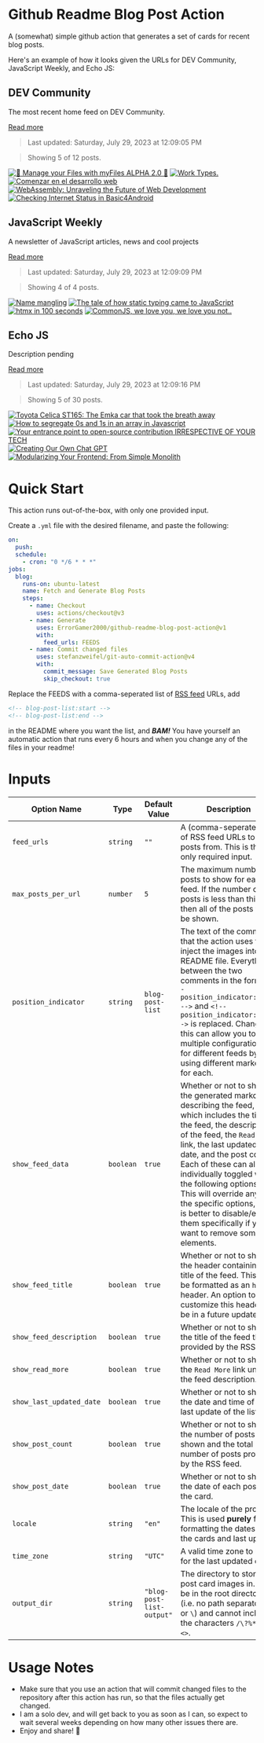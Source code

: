 # Github Readme Blog Post Action

A (somewhat) simple github action that generates a set of cards for recent blog posts.

Here's an example of how it looks given the URLs for DEV Community, JavaScript Weekly, and Echo JS:

<!-- post-list:start -->
## DEV Community

The most recent home feed on DEV Community.

[Read more](https://dev.to)
> Last updated: Saturday, July 29, 2023 at 12:09:05 PM

> Showing 5 of 12 posts.

[![📁 Manage your Files with myFiles ALPHA 2.0 🚀](https://raw.githubusercontent.com/ErrorGamer2000/github-readme-blog-post-action/main/generated_files/DEV_Community/📁_Manage_your_Files_with_myFiles_ALPHA_2.0_🚀.svg)](https://dev.to/blueberry077/manage-your-files-in-20-1jef)
[![Work Types.](https://raw.githubusercontent.com/ErrorGamer2000/github-readme-blog-post-action/main/generated_files/DEV_Community/Work_Types..svg)](https://dev.to/hasanelsherbiny/work-types-1564)
[![Comenzar en el desarrollo web](https://raw.githubusercontent.com/ErrorGamer2000/github-readme-blog-post-action/main/generated_files/DEV_Community/Comenzar_en_el_desarrollo_web.svg)](https://dev.to/santyramirez/comenzar-en-el-desarrollo-web-2f9m)
[![WebAssembly: Unraveling the Future of Web Development](https://raw.githubusercontent.com/ErrorGamer2000/github-readme-blog-post-action/main/generated_files/DEV_Community/WebAssembly__Unraveling_the_Future_of_Web_Development.svg)](https://dev.to/akashpattnaik/webassembly-unraveling-the-future-of-web-development-593)
[![Checking Internet Status in Basic4Android](https://raw.githubusercontent.com/ErrorGamer2000/github-readme-blog-post-action/main/generated_files/DEV_Community/Checking_Internet_Status_in_Basic4Android.svg)](https://dev.to/alikarbasicom/checking-internet-status-in-basic4android-2kmo)


## JavaScript Weekly

A newsletter of JavaScript articles, news and cool projects

[Read more](https://javascriptweekly.com/)
> Last updated: Saturday, July 29, 2023 at 12:09:09 PM

> Showing 4 of 4 posts.

[![Name mangling](https://raw.githubusercontent.com/ErrorGamer2000/github-readme-blog-post-action/main/generated_files/JavaScript_Weekly/Name_mangling.svg)](https://javascriptweekly.com/issues/649)
[![The tale of how static typing came to JavaScript](https://raw.githubusercontent.com/ErrorGamer2000/github-readme-blog-post-action/main/generated_files/JavaScript_Weekly/The_tale_of_how_static_typing_came_to_JavaScript.svg)](https://javascriptweekly.com/issues/648)
[![htmx in 100 seconds](https://raw.githubusercontent.com/ErrorGamer2000/github-readme-blog-post-action/main/generated_files/JavaScript_Weekly/htmx_in_100_seconds.svg)](https://javascriptweekly.com/issues/647)
[![CommonJS, we love you, we love you not..](https://raw.githubusercontent.com/ErrorGamer2000/github-readme-blog-post-action/main/generated_files/JavaScript_Weekly/CommonJS__we_love_you__we_love_you_not...svg)](https://javascriptweekly.com/issues/646)


## Echo JS

Description pending

[Read more](
http://www.echojs.com
)
> Last updated: Saturday, July 29, 2023 at 12:09:16 PM

> Showing 5 of 30 posts.

[![Toyota Celica ST165: The Emka car that took the breath away](https://raw.githubusercontent.com/ErrorGamer2000/github-readme-blog-post-action/main/generated_files/_Echo_JS_/Toyota_Celica_ST165__The_Emka_car_that_took_the_breath_away.svg)](https://www.monitor.co.ug/uganda/sports/motor-sport/toyota-celica-st165-the-emka-car-that-took-the-breath-away-1711386)
[![How to segregate 0s and 1s in an array in Javascript](https://raw.githubusercontent.com/ErrorGamer2000/github-readme-blog-post-action/main/generated_files/_Echo_JS_/How_to_segregate_0s_and_1s_in_an_array_in_Javascript.svg)](https://frontendinterviewquestions.medium.com/how-to-segregate-0s-and-1s-in-an-array-in-javascript-bf4c1af63977)
[![
Your entrance point to open-source contribution IRRESPECTIVE OF YOUR TECH
](https://raw.githubusercontent.com/ErrorGamer2000/github-readme-blog-post-action/main/generated_files/_Echo_JS_/_Your_entrance_point_to_open-source_contribution_IRRESPECTIVE_OF_YOUR_TECH_.svg)](
https://devoss.tech
)
[![Creating Our Own Chat GPT](https://raw.githubusercontent.com/ErrorGamer2000/github-readme-blog-post-action/main/generated_files/_Echo_JS_/Creating_Our_Own_Chat_GPT.svg)](https://soshace.com/creating-our-own-chat-gpt/)
[![Modularizing Your Frontend: From Simple Monolith](https://raw.githubusercontent.com/ErrorGamer2000/github-readme-blog-post-action/main/generated_files/_Echo_JS_/Modularizing_Your_Frontend__From_Simple_Monolith.svg)](https://okhivrych.io/my-talk-at-the-cityjs-london-micro-frontends-summit)


<!-- post-list:end -->

# Quick Start

This action runs out-of-the-box, with only one provided input.

Create a `.yml` file with the desired filename, and paste the following:

```yml
on:
  push:
  schedule:
    - cron: "0 */6 * * *"
jobs:
  blog:
    runs-on: ubuntu-latest
    name: Fetch and Generate Blog Posts
    steps:
      - name: Checkout
        uses: actions/checkout@v3
      - name: Generate
        uses: ErrorGamer2000/github-readme-blog-post-action@v1
        with:
          feed_urls: FEEDS
      - name: Commit changed files
        uses: stefanzweifel/git-auto-commit-action@v4
        with:
          commit_message: Save Generated Blog Posts
          skip_checkout: true
```

Replace the FEEDS with a comma-seperated list of [RSS feed](https://rss.com/blog/how-do-rss-feeds-work/) URLs, add

```md
<!-- blog-post-list:start -->
<!-- blog-post-list:end -->
```

in the README where you want the list, and **_BAM!_** You have yourself an automatic action that runs every 6 hours and when you change any of the files in your readme!

# Inputs

<table>
  <thead>
    <tr>
      <th>Option Name</th>
      <th>Type</th>
      <th>Default Value</th>
      <th>Description</th>
    </tr>
  </thead>
  <tbody>
    <tr>
      <td><code>feed_urls</code></td>
      <td><code>string</code></td>
      <td><code>""</code></td>
      <td>A (comma-seperated) list of RSS feed URLs to load posts from. This is the only required input.</td>
    </tr>
    <tr>
      <td><code>max_posts_per_url</code></td>
      <td><code>number</code></td>
      <td><code>5</code></td>
      <td>The maximum number of posts to show for each feed. If the number of posts is less than this, then all of the posts will be shown.</td>
    </tr>
    <tr>
      <td><code>position_indicator</code></td>
      <td><code>string</code></td>
      <td><code>blog-post-list</code></td>
      <td>The text of the comments that the action uses to inject the images into the README file. Everything between the two comments in the form <code>&lt;!-- position_indicator:start --&gt;</code> and <code>&lt;!-- position_indicator:end --&gt;</code> is replaced. Changing this can allow you to use multiple configurations for different feeds by using different markers for each.</td>
    </tr>
    <tr>
      <td><code>show_feed_data</code></td>
      <td><code>boolean</code></td>
      <td><code>true</code></td>
      <td>Whether or not to show the generated markdown describing the feed, which includes the title of the feed, the description of the feed, the <code>Read More</code> link, the last updated date, and the post count. Each of these can also be individually toggled with the following options. This will override any of the specific options, so it is better to disable/enable them specifically if you want to remove some elements.</td>
    </tr>
    <tr>
      <td><code>show_feed_title</code></td>
      <td><code>boolean</code></td>
      <td><code>true</code></td>
      <td>Whether or not to show the header containing the title of the feed. This will be formatted as an <code>h2</code> header. An option to customize this header will be in a future update.</td>
    </tr>
    <tr>
      <td><code>show_feed_description</code></td>
      <td><code>boolean</code></td>
      <td><code>true</code></td>
      <td>Whether or not to show the title of the feed that is provided by the RSS feed.</td>
    </tr>
    <tr>
      <td><code>show_read_more</code></td>
      <td><code>boolean</code></td>
      <td><code>true</code></td>
      <td>Whether or not to show the <code>Read More</code> link under the feed description.</td>
    </tr>
    <tr>
      <td><code>show_last_updated_date</code></td>
      <td><code>boolean</code></td>
      <td><code>true</code></td>
      <td>Whether or not to show the date and time of the last update of the list.</td>
    </tr>
    <tr>
      <td><code>show_post_count</code></td>
      <td><code>boolean</code></td>
      <td><code>true</code></td>
      <td>Whether or not to show the number of posts shown and the total number of posts provided by the RSS feed.</td>
    </tr>
    <tr>
      <td><code>show_post_date</code></td>
      <td><code>boolean</code></td>
      <td><code>true</code></td>
      <td>Whether or not to show the date of each post on the card.</td>
    </tr>
    <tr>
      <td><code>locale</code></td>
      <td><code>string</code></td>
      <td><code>"en"</code></td>
      <td>The locale of the project. This is used <strong>purely</strong> for formatting the dates of the cards and last update.</td>
    </tr>
    <tr>
      <td><code>time_zone</code></td>
      <td><code>string</code></td>
      <td><code>"UTC"</code></td>
      <td>A valid time zone to use for the last updated date.</td>
    </tr>
    <tr>
      <td><code>output_dir</code></td>
      <td><code>string</code></td>
      <td><code>"blog-post-list-output"</code></td>
      <td>The directory to store the post card images in. Must be in the root directory (i.e. no path separators <code>/</code> or <code>\</code>) and cannot include the characters <code>/\?%*:|"&lt;&gt;</code>.</td>
    </tr>
<!--
    <tr>
      <td><code></code></td>
      <td><cde></cde></td>
      <td><code></code></td>
      <td></td>
    </tr>
-->
  </tbody>
</table>

# Usage Notes

- Make sure that you use an action that will commit changed files to the repository after this action has run, so that the files actually get changed.
- I am a solo dev, and will get back to you as soon as I can, so expect to wait several weeks depending on how many other issues there are.
- Enjoy and share! 🤗
